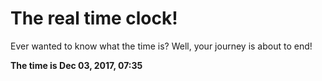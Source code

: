 # The real time clock!

Ever wanted to know what the time is? Well, your journey is about to end!

**The time is Dec 03, 2017, 07:35**